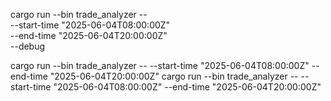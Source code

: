 cargo run --bin trade_analyzer -- \
  --start-time "2025-06-04T08:00:00Z" \
  --end-time "2025-06-04T20:00:00Z" \
  --debug

  cargo run --bin trade_analyzer -- --start-time "2025-06-04T08:00:00Z" --end-time "2025-06-04T20:00:00Z"
  cargo run --bin trade_analyzer -- --start-time "2025-06-04T08:00:00Z" --end-time "2025-06-04T20:00:00Z"
  
